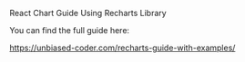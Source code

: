 React Chart Guide Using Recharts Library

You can find the full guide here:

https://unbiased-coder.com/recharts-guide-with-examples/
